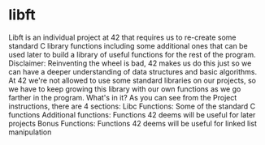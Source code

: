 # libft
 Libft is an individual project at 42 that requires us to re-create some standard C library functions including some additional ones that can be used later to build a library of useful functions for the rest of the program.  Disclaimer: Reinventing the wheel is bad, 42 makes us do this just so we can have a deeper understanding of data structures and basic algorithms. At 42 we're not allowed to use some standard libraries on our projects, so we have to keep growing this library with our own functions as we go farther in the program.  What's in it? As you can see from the Project instructions, there are 4 sections:  Libc Functions: Some of the standard C functions Additional functions: Functions 42 deems will be useful for later projects Bonus Functions: Functions 42 deems will be useful for linked list manipulation
